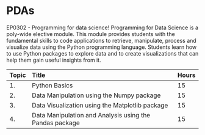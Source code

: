 # PDAs
EP0302  - Programming for data science!
Programming for Data Science is a poly-wide elective module. This module provides students with the fundamental skills to code applications to retrieve, manipulate, process and visualize data using the Python programming language. Students learn how to use Python packages to explore data and to create visualizations that can help them gain useful insights from it.

|Topic|Title|Hours|
|:---|:---|:---|
|1.|Python Basics|15|
|2.|Data Manipulation using the Numpy package|15|
|3.|Data Visualization using the Matplotlib package|15|
|4.|Data Manipulation and Analysis using the Pandas package|15|
